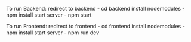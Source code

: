To run Backend:
redirect to backend - cd backend
install nodemodules - npm install
start server - npm start

To run Frontend:
redirect to frontend - cd frontend
install nodemodules - npm install
start server - npm run dev
